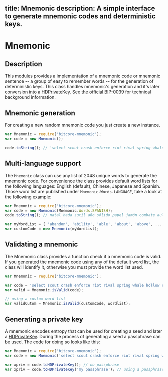 title: Mnemonic
description: A simple interface to generate mnemonic codes and deterministic keys.
---
# Mnemonic

## Description

This modules provides a implementation of a mnemonic code or mnemonic sentence -- a group of easy to remember words -- for the generation of deterministic keys. This class handles mnemonic's generation and it's later conversion into a [HDPrivateKey](hierarchical.md). See [the official BIP-0039](https://github.com/bitcoin/bips/blob/master/bip-0039.mediawiki) for technical background information.

## Mnemonic generation

For creating a new random mnemonic code you just create a new instance.

```javascript
var Mnemonic = require('bitcore-mnemonic');
var code = new Mnemonic();

code.toString(); // 'select scout crash enforce riot rival spring whale hollow radar rule sentence'
```

## Multi-language support

The `Mnemonic` class can use any list of 2048 unique words to generate the mnemonic code. For convenience the class provides default word lists for the following languages: English (default), Chinese, Japanese and Spanish. Those word list are published under `Mnemonic.Words.LANGUAGE`, take a look at the following example:

```javascript
var Mnemonic = require('bitcore-mnemonic');
var code = new Mnemonic(Mnemonic.Words.SPANISH);
code.toString(); // natal hada sutil año sólido papel jamón combate aula flota ver esfera...

var myWordList = [ 'abandon', 'ability', 'able', 'about', 'above', ... ];
var customCode = new Mnemonic(myWordList);
```

## Validating a mnemonic

The Mnemonic class provides a function check if a mnemonic code is valid. If you generated the mnemonic code using any of the default word list, the class will identify it, otherwise you must provide the word list used.

```javascript
var Mnemonic = require('bitcore-mnemonic');

var code = 'select scout crash enforce riot rival spring whale hollow radar rule sentence';
var valid = Mnemonic.isValid(code);

// using a custom word list
var validCutom = Mnemonic.isValid(customCode, wordlist);
```

## Generating a private key

A mnemonic encodes entropy that can be used for creating a seed and later a [HDPrivateKey](hierarchical.md). During the process of generating a seed a passphrase can be used. The code for doing so looks like this:

```javascript
var Mnemonic = require('bitcore-mnemonic');
var code = new Mnemonic('select scout crash enforce riot rival spring whale hollow radar rule sentence');

var xpriv = code.toHDPrivateKey(); // no passphrase
var xpriv = code.toHDPrivateKey('my passphrase'); // using a passphrase
```
